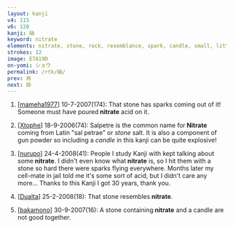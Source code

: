 ```yaml
---
layout: kanji
v4: 115
v6: 120
kanji: 硝
keyword: nitrate
elements: nitrate, stone, rock, resemblance, spark, candle, small, little, moon, month, flesh, part of the body
strokes: 12
image: E7A19D
on-yomi: ショウ
permalink: /rtk/硝/
prev: 肖
next: 砕
---
```


1) [<a href="http://kanji.koohii.com/profile/mameha1977">mameha1977</a>] 10-7-2007(174): That stone has sparks coming out of it! Someone must have poured<strong> nitrate</strong> acid on it.

2) [<a href="http://kanji.koohii.com/profile/Xtophe">Xtophe</a>] 18-9-2006(74): Salpetre is the common name for<strong> Nitrate</strong> coming from Latin &quot;sal petrae&quot; or <em>stone</em> salt. It is also a component of gun powder so including a <em>candle</em> in this kanji can be quite explosive!

3) [<a href="http://kanji.koohii.com/profile/nurupo">nurupo</a>] 24-4-2008(41): People I study Kanji with kept talking about some<strong> nitrate</strong>. I didn&#039;t even know what<strong> nitrate</strong> is, so I hit them with a stone so hard there were sparks flying everywhere. Months later my cell-mate in jail told me it&#039;s some sort of acid, but I didn&#039;t care any more... Thanks to this Kanji I got 30 years, thank you.

4) [<a href="http://kanji.koohii.com/profile/Dualta">Dualta</a>] 25-2-2008(18): That stone resembles<strong> nitrate</strong>.

5) [<a href="http://kanji.koohii.com/profile/bakamono">bakamono</a>] 30-9-2007(16): A stone containing<strong> nitrate</strong> and a candle are not good together.

